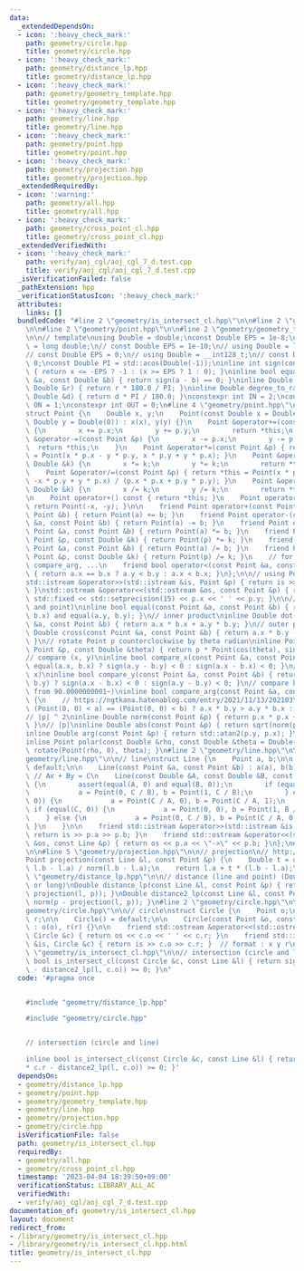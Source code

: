 ```yaml
---
data:
  _extendedDependsOn:
  - icon: ':heavy_check_mark:'
    path: geometry/circle.hpp
    title: geometry/circle.hpp
  - icon: ':heavy_check_mark:'
    path: geometry/distance_lp.hpp
    title: geometry/distance_lp.hpp
  - icon: ':heavy_check_mark:'
    path: geometry/geometry_template.hpp
    title: geometry/geometry_template.hpp
  - icon: ':heavy_check_mark:'
    path: geometry/line.hpp
    title: geometry/line.hpp
  - icon: ':heavy_check_mark:'
    path: geometry/point.hpp
    title: geometry/point.hpp
  - icon: ':heavy_check_mark:'
    path: geometry/projection.hpp
    title: geometry/projection.hpp
  _extendedRequiredBy:
  - icon: ':warning:'
    path: geometry/all.hpp
    title: geometry/all.hpp
  - icon: ':heavy_check_mark:'
    path: geometry/cross_point_cl.hpp
    title: geometry/cross_point_cl.hpp
  _extendedVerifiedWith:
  - icon: ':heavy_check_mark:'
    path: verify/aoj_cgl/aoj_cgl_7_d.test.cpp
    title: verify/aoj_cgl/aoj_cgl_7_d.test.cpp
  _isVerificationFailed: false
  _pathExtension: hpp
  _verificationStatusIcon: ':heavy_check_mark:'
  attributes:
    links: []
  bundledCode: "#line 2 \"geometry/is_intersect_cl.hpp\"\n\n#line 2 \"geometry/distance_lp.hpp\"\
    \n\n#line 2 \"geometry/point.hpp\"\n\n#line 2 \"geometry/geometry_template.hpp\"\
    \n\n// template\nusing Double = double;\nconst Double EPS = 1e-8;\n// using Double\
    \ = long double;\n// const Double EPS = 1e-10;\n// using Double = long long;\n\
    // const Double EPS = 0;\n// using Double = __int128_t;\n// const Double EPS =\
    \ 0;\nconst Double PI = std::acos(Double(-1));\ninline int sign(const Double &x)\
    \ { return x <= -EPS ? -1 : (x >= EPS ? 1 : 0); }\ninline bool equal(const Double\
    \ &a, const Double &b) { return sign(a - b) == 0; }\ninline Double radian_to_degree(const\
    \ Double &r) { return r * 180.0 / PI; }\ninline Double degree_to_radian(const\
    \ Double &d) { return d * PI / 180.0; }\nconstexpr int IN = 2;\nconstexpr int\
    \ ON = 1;\nconstexpr int OUT = 0;\n#line 4 \"geometry/point.hpp\"\n\n// point\n\
    struct Point {\n    Double x, y;\n    Point(const Double x = Double(0), const\
    \ Double y = Double(0)) : x(x), y(y) {}\n    Point &operator+=(const Point &p)\
    \ {\n        x += p.x;\n        y += p.y;\n        return *this;\n    }\n    Point\
    \ &operator-=(const Point &p) {\n        x -= p.x;\n        y -= p.y;\n      \
    \  return *this;\n    }\n    Point &operator*=(const Point &p) { return *this\
    \ = Point(x * p.x - y * p.y, x * p.y + y * p.x); }\n    Point &operator*=(const\
    \ Double &k) {\n        x *= k;\n        y *= k;\n        return *this;\n    }\n\
    \    Point &operator/=(const Point &p) { return *this = Point(x * p.x + y * p.y,\
    \ -x * p.y + y * p.x) / (p.x * p.x + p.y * p.y); }\n    Point &operator/=(const\
    \ Double &k) {\n        x /= k;\n        y /= k;\n        return *this;\n    }\n\
    \n    Point operator+() const { return *this; }\n    Point operator-() const {\
    \ return Point(-x, -y); }\n\n    friend Point operator+(const Point &a, const\
    \ Point &b) { return Point(a) += b; }\n    friend Point operator-(const Point\
    \ &a, const Point &b) { return Point(a) -= b; }\n    friend Point operator*(const\
    \ Point &a, const Point &b) { return Point(a) *= b; }\n    friend Point operator*(const\
    \ Point &p, const Double &k) { return Point(p) *= k; }\n    friend Point operator/(const\
    \ Point &a, const Point &b) { return Point(a) /= b; }\n    friend Point operator/(const\
    \ Point &p, const Double &k) { return Point(p) /= k; }\n    // for std::set, std::map,\
    \ compare_arg, ...\n    friend bool operator<(const Point &a, const Point &b)\
    \ { return a.x == b.x ? a.y < b.y : a.x < b.x; }\n};\n\n// using Point = std::complex<Double>;\n\
    std::istream &operator>>(std::istream &is, Point &p) { return is >> p.x >> p.y;\
    \ }\nstd::ostream &operator<<(std::ostream &os, const Point &p) { return os <<\
    \ std::fixed << std::setprecision(15) << p.x << ' ' << p.y; }\n\n// equal (point\
    \ and point)\ninline bool equal(const Point &a, const Point &b) { return equal(a.x,\
    \ b.x) and equal(a.y, b.y); }\n// inner product\ninline Double dot(const Point\
    \ &a, const Point &b) { return a.x * b.x + a.y * b.y; }\n// outer product\ninline\
    \ Double cross(const Point &a, const Point &b) { return a.x * b.y - a.y * b.x;\
    \ }\n// rotate Point p counterclockwise by theta radian\ninline Point rotate(const\
    \ Point &p, const Double &theta) { return p * Point(cos(theta), sin(theta)); }\n\
    // compare (x, y)\ninline bool compare_x(const Point &a, const Point &b) { return\
    \ equal(a.x, b.x) ? sign(a.y - b.y) < 0 : sign(a.x - b.x) < 0; }\n// compare (y,\
    \ x)\ninline bool compare_y(const Point &a, const Point &b) { return equal(a.y,\
    \ b.y) ? sign(a.x - b.x) < 0 : sign(a.y - b.y) < 0; }\n// compare by arg (start\
    \ from 90.0000000001~)\ninline bool compare_arg(const Point &a, const Point &b)\
    \ {\n    // https://ngtkana.hatenablog.com/entry/2021/11/13/202103\n    return\
    \ (Point(0, 0) < a) == (Point(0, 0) < b) ? a.x * b.y > a.y * b.x : a < b;\n}\n\
    // |p| ^ 2\ninline Double norm(const Point &p) { return p.x * p.x + p.y * p.y;\
    \ }\n// |p|\ninline Double abs(const Point &p) { return sqrt(norm(p)); }\n// arg\n\
    inline Double arg(const Point &p) { return std::atan2(p.y, p.x); }\n// polar\n\
    inline Point polar(const Double &rho, const Double &theta = Double(0)) { return\
    \ rotate(Point(rho, 0), theta); }\n#line 2 \"geometry/line.hpp\"\n\n#line 4 \"\
    geometry/line.hpp\"\n\n// line\nstruct Line {\n    Point a, b;\n\n    Line() =\
    \ default;\n\n    Line(const Point &a, const Point &b) : a(a), b(b) {}\n\n   \
    \ // Ax + By = C\n    Line(const Double &A, const Double &B, const Double &C)\
    \ {\n        assert(equal(A, 0) and equal(B, 0));\n        if (equal(A, 0)) {\n\
    \            a = Point(0, C / B), b = Point(1, C / B);\n        } else if (equal(B,\
    \ 0)) {\n            a = Point(C / A, 0), b = Point(C / A, 1);\n        } else\
    \ if (equal(C, 0)) {\n            a = Point(0, 0), b = Point(1, B / A);\n    \
    \    } else {\n            a = Point(0, C / B), b = Point(C / A, 0);\n       \
    \ }\n    }\n\n    friend std::istream &operator>>(std::istream &is, Line &p) {\
    \ return is >> p.a >> p.b; }\n    friend std::ostream &operator<<(std::ostream\
    \ &os, const Line &p) { return os << p.a << \"->\" << p.b; }\n};\n#line 2 \"geometry/projection.hpp\"\
    \n\n#line 5 \"geometry/projection.hpp\"\n\n// projection\n// http://judge.u-aizu.ac.jp/onlinejudge/description.jsp?id=CGL_1_A\n\
    Point projection(const Line &l, const Point &p) {\n    Double t = dot(p - l.a,\
    \ l.b - l.a) / norm(l.b - l.a);\n    return l.a + t * (l.b - l.a);\n}\n#line 6\
    \ \"geometry/distance_lp.hpp\"\n\n// distance (line and point) (Double = double\
    \ or long)\nDouble distance_lp(const Line &l, const Point &p) { return abs(p -\
    \ projection(l, p)); }\nDouble distance2_lp(const Line &l, const Point &p) { return\
    \ norm(p - projection(l, p)); }\n#line 2 \"geometry/circle.hpp\"\n\n#line 4 \"\
    geometry/circle.hpp\"\n\n// circle\nstruct Circle {\n    Point o;\n    Double\
    \ r;\n\n    Circle() = default;\n\n    Circle(const Point &o, const Double &r)\
    \ : o(o), r(r) {}\n\n    friend std::ostream &operator<<(std::ostream &os, const\
    \ Circle &c) { return os << c.o << ' ' << c.r; }\n    friend std::istream &operator>>(std::istream\
    \ &is, Circle &c) { return is >> c.o >> c.r; }  // format : x y r\n};\n#line 5\
    \ \"geometry/is_intersect_cl.hpp\"\n\n// intersection (circle and line)\ninline\
    \ bool is_intersect_cl(const Circle &c, const Line &l) { return sign(c.r * c.r\
    \ - distance2_lp(l, c.o)) >= 0; }\n"
  code: '#pragma once


    #include "geometry/distance_lp.hpp"

    #include "geometry/circle.hpp"


    // intersection (circle and line)

    inline bool is_intersect_cl(const Circle &c, const Line &l) { return sign(c.r
    * c.r - distance2_lp(l, c.o)) >= 0; }'
  dependsOn:
  - geometry/distance_lp.hpp
  - geometry/point.hpp
  - geometry/geometry_template.hpp
  - geometry/line.hpp
  - geometry/projection.hpp
  - geometry/circle.hpp
  isVerificationFile: false
  path: geometry/is_intersect_cl.hpp
  requiredBy:
  - geometry/all.hpp
  - geometry/cross_point_cl.hpp
  timestamp: '2023-04-04 18:39:50+09:00'
  verificationStatus: LIBRARY_ALL_AC
  verifiedWith:
  - verify/aoj_cgl/aoj_cgl_7_d.test.cpp
documentation_of: geometry/is_intersect_cl.hpp
layout: document
redirect_from:
- /library/geometry/is_intersect_cl.hpp
- /library/geometry/is_intersect_cl.hpp.html
title: geometry/is_intersect_cl.hpp
---
```

